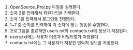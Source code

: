 1. OpenSource_Proj.py 파일을 실행한다.
2. 숫자 2를 입력해서 회원가입을 진행한다.
3. 숫자 1을 입력해서 로그인을 진행한다.
4. 1~7 중 숫자를 입력하여 각 숫자에 맞는 행동을 수행한다.
5. 프로그램을 종료하면 users.txt와 contacts.txt에 정보가 저장된다.
6. users.txt에는 사용자 이름과 비밀번호가 저장된다.
7. contacts.txt에는 그 사용자가 저장한 연락처 정보를 저장한다.
